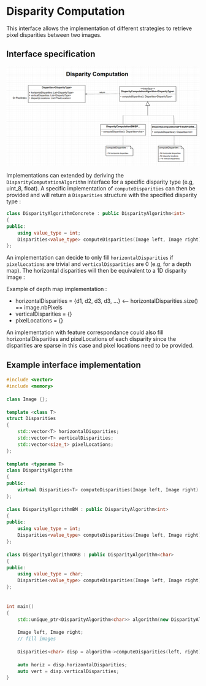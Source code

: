 # Disparity Computation

This interface allows the implementation of different strategies to retrieve pixel disparities between two images.

## Interface specification

![alt tag](DisparityInterfaceUML.png)

Implementations can extended by deriving the `DisparityComputationAlgorithm` interface for a specific disparity type (e.g, uint_8, float). A specific implementation of `computeDisparities` can then be provided and will return a `Disparities` structure with the specified disparity type :

```cpp
class DisparityAlgorithmConcrete : public DisparityAlgorithm<int>
{
public:
    using value_type = int;
    Disparities<value_type> computeDisparities(Image left, Image right) { return {}; }
};
```

An implementation can decide to only fill `horizontalDisparities` if `pixelLocations` are trivial and `verticalDisparities` are 0 (e.g, for a depth map). The horizontal disparities will then be equivalent to a 1D disparity image :

Example of depth map implementation :

* horizontalDisparities = {d1, d2, d3, d3, ...} <-- horizontalDisparities.size() == image.nbPixels
* verticalDisparities = {}
* pixelLocations = {}

An implementation with feature correspondance could also fill horizontalDisparities and pixelLocations of each disparity since the disparities are sparse in this case and pixel locations need to be provided.

## Example interface implementation

```cpp
#include <vector>
#include <memory>

class Image {};

template <class T>
struct Disparities
{
    std::vector<T> horizontalDisparities;
    std::vector<T> verticalDisparities;
    std::vector<size_t> pixelLocations;
};

template <typename T>
class DisparityAlgorithm
{
public:
    virtual Disparities<T> computeDisparities(Image left, Image right) = 0;
};

class DisparityAlgorithmBM : public DisparityAlgorithm<int>
{
public:
    using value_type = int;
    Disparities<value_type> computeDisparities(Image left, Image right) { return {}; }
};

class DisparityAlgorithmORB : public DisparityAlgorithm<char>
{
public:
    using value_type = char;
    Disparities<value_type> computeDisparities(Image left, Image right) { return {}; }
};


int main()
{
    std::unique_ptr<DisparityAlgorithm<char>> algorithm(new DisparityAlgorithmORB);
    
    Image left, Image right;
    // fill images
    
    Disparities<char> disp = algorithm->computeDisparities(left, right);
    
    auto horiz = disp.horizontalDisparities;
    auto vert = disp.verticalDisparities;    
}
```
